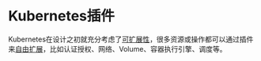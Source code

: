 # Kubernetes插件

Kubernetes在设计之初就充分考虑了[可扩展性](https://kubernetes.io/docs/concepts/overview/extending/)，很多资源或操作都可以通过插件来[自由扩展](https://kubernetes.io/docs/concepts/overview/extending/)，比如认证授权、网络、Volume、容器执行引擎、调度等。
